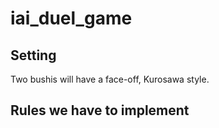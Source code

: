 # iai_duel_game

## Setting

Two bushis will have a face-off, Kurosawa style.

## Rules we have to implement
